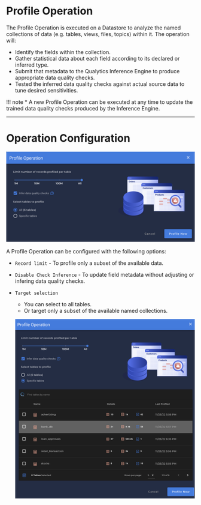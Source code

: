 # Profile Operation

The Profile Operation is executed on a Datastore to analyze the named collections of data (e.g. tables, views, files, topics) within it. The operation will:

* Identify the fields within the collection.
* Gather statistical data about each field according to its declared or inferred type.
* Submit that metadata to the Qualytics Inference Engine to produce appropriate data quality checks.
* Tested the inferred data quality checks against actual source data to tune desired sensitivities.

!!! note
    * A new Profile Operation can be executed at any time to update the trained data quality checks produced by the Inference Engine.

---
# Operation Configuration

![Screenshot](../assets/operations/operation-profile.png)

A Profile Operation can be configured with the following options:

* `Record limit` - To profile only a subset of the available data.
* `Disable Check Inference` - To update field metadata without adjusting or infering data quality checks.
* `Target selection`
    - You can select to all tables.
    - Or target only a subset of the available named collections.

    ![Screenshot](../assets/operations/operation-profile-specific-tables.png)
